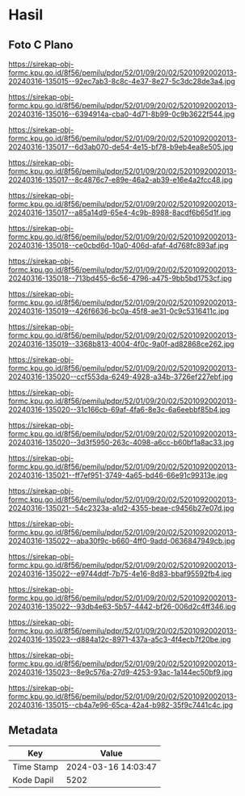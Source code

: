 # Hasil

## Foto C Plano

https://sirekap-obj-formc.kpu.go.id/8f56/pemilu/pdpr/52/01/09/20/02/5201092002013-20240316-135015--92ec7ab3-8c8c-4e37-8e27-5c3dc28de3a4.jpg

https://sirekap-obj-formc.kpu.go.id/8f56/pemilu/pdpr/52/01/09/20/02/5201092002013-20240316-135016--6394914a-cba0-4d71-8b99-0c9b3622f544.jpg

https://sirekap-obj-formc.kpu.go.id/8f56/pemilu/pdpr/52/01/09/20/02/5201092002013-20240316-135017--6d3ab070-de54-4e15-bf78-b9eb4ea8e505.jpg

https://sirekap-obj-formc.kpu.go.id/8f56/pemilu/pdpr/52/01/09/20/02/5201092002013-20240316-135017--8c4876c7-e89e-46a2-ab39-e16e4a2fcc48.jpg

https://sirekap-obj-formc.kpu.go.id/8f56/pemilu/pdpr/52/01/09/20/02/5201092002013-20240316-135017--a85a14d9-65e4-4c9b-8988-8acdf6b65d1f.jpg

https://sirekap-obj-formc.kpu.go.id/8f56/pemilu/pdpr/52/01/09/20/02/5201092002013-20240316-135018--ce0cbd6d-10a0-406d-afaf-4d768fc893af.jpg

https://sirekap-obj-formc.kpu.go.id/8f56/pemilu/pdpr/52/01/09/20/02/5201092002013-20240316-135018--713bd455-6c56-4796-a475-9bb5bd1753cf.jpg

https://sirekap-obj-formc.kpu.go.id/8f56/pemilu/pdpr/52/01/09/20/02/5201092002013-20240316-135019--426f6636-bc0a-45f8-ae31-0c9c5316411c.jpg

https://sirekap-obj-formc.kpu.go.id/8f56/pemilu/pdpr/52/01/09/20/02/5201092002013-20240316-135019--3368b813-4004-4f0c-9a0f-ad82868ce262.jpg

https://sirekap-obj-formc.kpu.go.id/8f56/pemilu/pdpr/52/01/09/20/02/5201092002013-20240316-135020--ccf553da-6249-4928-a34b-3726ef227ebf.jpg

https://sirekap-obj-formc.kpu.go.id/8f56/pemilu/pdpr/52/01/09/20/02/5201092002013-20240316-135020--31c166cb-69af-4fa6-8e3c-6a6eebbf85b4.jpg

https://sirekap-obj-formc.kpu.go.id/8f56/pemilu/pdpr/52/01/09/20/02/5201092002013-20240316-135020--3d3f5950-263c-4098-a6cc-b60bf1a8ac33.jpg

https://sirekap-obj-formc.kpu.go.id/8f56/pemilu/pdpr/52/01/09/20/02/5201092002013-20240316-135021--ff7ef951-3749-4a65-bd46-66e91c99313e.jpg

https://sirekap-obj-formc.kpu.go.id/8f56/pemilu/pdpr/52/01/09/20/02/5201092002013-20240316-135021--54c2323a-a1d2-4355-beae-c9456b27e07d.jpg

https://sirekap-obj-formc.kpu.go.id/8f56/pemilu/pdpr/52/01/09/20/02/5201092002013-20240316-135022--aba30f9c-b660-4ff0-9add-0636847949cb.jpg

https://sirekap-obj-formc.kpu.go.id/8f56/pemilu/pdpr/52/01/09/20/02/5201092002013-20240316-135022--e9744ddf-7b75-4e16-8d83-bbaf95592fb4.jpg

https://sirekap-obj-formc.kpu.go.id/8f56/pemilu/pdpr/52/01/09/20/02/5201092002013-20240316-135022--93db4e63-5b57-4442-bf26-006d2c4ff346.jpg

https://sirekap-obj-formc.kpu.go.id/8f56/pemilu/pdpr/52/01/09/20/02/5201092002013-20240316-135023--d884a12c-8971-437a-a5c3-4f4ecb7f20be.jpg

https://sirekap-obj-formc.kpu.go.id/8f56/pemilu/pdpr/52/01/09/20/02/5201092002013-20240316-135023--8e9c576a-27d9-4253-93ac-1a144ec50bf9.jpg

https://sirekap-obj-formc.kpu.go.id/8f56/pemilu/pdpr/52/01/09/20/02/5201092002013-20240316-135015--cb4a7e96-65ca-42a4-b982-35f9c7441c4c.jpg


## Metadata

| Key        | Value               |
| ---------- | ------------------- |
| Time Stamp | 2024-03-16 14:03:47 |
| Kode Dapil | 5202                |



